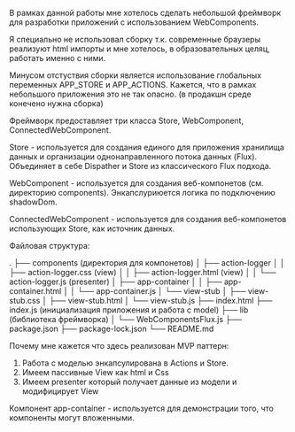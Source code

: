 В рамках данной работы мне хотелось сделать небольшой фреймворк для 
разработки приложений с использованием WebComponents.

Я специально не использовал сборку т.к. современные браузеры реализуют
html импорты и мне хотелось, в образовательных целяц, работать именно с ними.

Минусом отстуствия сборки является использование глобальных переменных APP_STORE и APP_ACTIONS.
Кажется, что в рамках небольшого приложения это не так опасно. (в продакшн среде конечено нужна сборка)


Фреймворк предоставляет три класса Store, WebComponent, ConnectedWebComponent.

Store - используется для создания единого для приложения хранилища данных и организации 
однонаправленного потока данных (Flux). Объединяет в себе Dispather и Store из классического Flux подхода.

WebComponent - используется для создания веб-компонетов (см. директорию components).
Энкапслуриюется логика по подключению shadowDom.

ConnectedWebComponent - используется для создания веб-компонетов использующих Store, как источник данных.

Файловая структура:

.
├── components (директория для компонетов)
│   ├── action-logger
│   │   ├── action-logger.css (view)
│   │   ├── action-logger.html (view)
│   │   └── action-logger.js (presenter)
│   ├── app-container
│   │   ├── app-container.html
│   │   └── app-container.js
│   └── view-stub
│       ├── view-stub.css
│       ├── view-stub.html
│       └── view-stub.js
├── index.html
├── index.js (инициализация приложения и работа с model)
├── lib (библиотека фреймворка)
│   └── WebComponentsFlux.js
├── package.json
├── package-lock.json
└── README.md


Почему мне кажется что здесь реализован MVP паттерн:
1. Работа с моделью энкапсулирована в Actions и Store.
2. Имеем пассивные View как html и Css
3. Имеем presenter который получает данные из модели и модифицирует View

Компонент app-container - используется для демонстрации того, что компоненты могут вложенными.